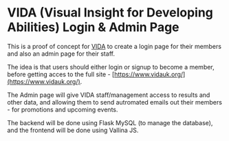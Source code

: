 # VIDA (Visual Insight for Developing Abilities) Login & Admin Page

This is a proof of concept for [VIDA](https://www.vidauk.org/) to create a login page for their members and also an admin page for their staff.

The idea is that users should either login or signup to become a member, before getting acces to the full site - [https://www.vidauk.org/](https://www.vidauk.org/).

The Admin page will give VIDA staff/management access to results and other data, and allowing them to send autromated emails out their members - for promotions and upcoming events.


The backend will be done using Flask MySQL (to manage the database), and the frontend will be done using Vallina JS.